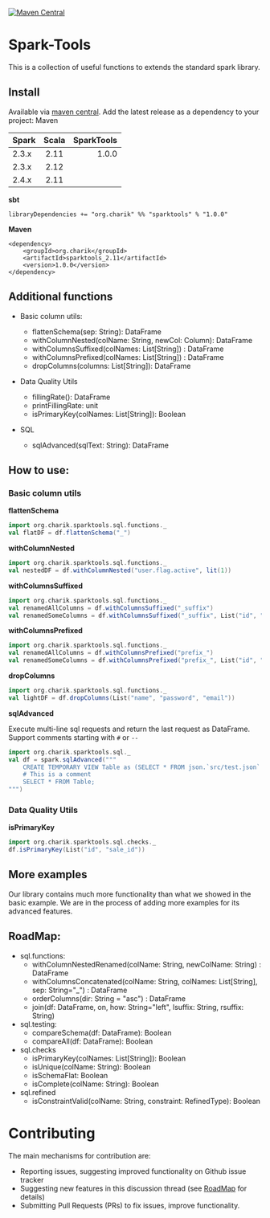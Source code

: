 [![Maven Central](https://maven-badges.herokuapp.com/maven-central/org.charik/sparktools_2.11/badge.svg)](https://maven-badges.herokuapp.com/maven-central/org.charik/sparktools_2.11)

# Spark-Tools
This is a collection of useful functions to extends the standard spark library.

## Install
Available via [maven central](https://mvnrepository.com/artifact/org.charik/sparktools). Add the latest release as a dependency to your project: Maven

| Spark   | Scala  | SparkTools |
| :------ |:------:| ----------:|
|   2.3.x |   2.11 |      1.0.0 |
|   2.3.x |   2.12 |            |
|   2.4.x |   2.11 |            |

**sbt**

```
libraryDependencies += "org.charik" %% "sparktools" % "1.0.0"
```

**Maven**
```
<dependency>
    <groupId>org.charik</groupId>
    <artifactId>sparktools_2.11</artifactId>
    <version>1.0.0</version>
</dependency>
```

## Additional functions

* Basic column utils: 
    + flattenSchema(sep: String): DataFrame
    + withColumnNested(colName: String, newCol: Column): DataFrame
    + withColumnsSuffixed(colNames: List[String]) : DataFrame
    + withColumnsPrefixed(colNames: List[String]) : DataFrame
    + dropColumns(columns: List[String]): DataFrame
    
* Data Quality Utils
    + fillingRate(): DataFrame
    + printFillingRate: unit
    + isPrimaryKey(colNames: List[String]): Boolean
    
* SQL 
    + sqlAdvanced(sqlText: String): DataFrame

## How to use:

### Basic column utils
**flattenSchema**
```scala
import org.charik.sparktools.sql.functions._
val flatDF = df.flattenSchema("_")
```

**withColumnNested**
```scala
import org.charik.sparktools.sql.functions._
val nestedDF = df.withColumnNested("user.flag.active", lit(1))
```

**withColumnsSuffixed**
```scala
import org.charik.sparktools.sql.functions._
val renamedAllColumns = df.withColumnsSuffixed("_suffix")
val renamedSomeColumns = df.withColumnsSuffixed("_suffix", List("id", "sale_id"))
```

**withColumnsPrefixed**
```scala
import org.charik.sparktools.sql.functions._
val renamedAllColumns = df.withColumnsPrefixed("prefix_")
val renamedSomeColumns = df.withColumnsPrefixed("prefix_", List("id", "sale_id"))
```

**dropColumns**
```scala
import org.charik.sparktools.sql.functions._
val lightDF = df.dropColumns(List("name", "password", "email"))
```

**sqlAdvanced**

Execute multi-line sql requests and return the last request as DataFrame.
Support comments starting with `#` or `--`
```scala
import org.charik.sparktools.sql._
val df = spark.sqlAdvanced("""  
    CREATE TEMPORARY VIEW Table as (SELECT * FROM json.`src/test.json` );
    # This is a comment
    SELECT * FROM Table;
""")
```
### Data Quality Utils
**isPrimaryKey**
```scala
import org.charik.sparktools.sql.checks._
df.isPrimaryKey(List("id", "sale_id"))
```

## More examples
Our library contains much more functionality than what we showed in the basic example. We are in the process of adding more examples for its advanced features. 


## RoadMap:
* sql.functions:
    + withColumnNestedRenamed(colName: String, newColName: String) : DataFrame
    + withColumnsConcatenated(colName: String, colNames: List[String], sep: String="_") : DataFrame
    + orderColumns(dir: String = "asc") : DataFrame
    + join(df: DataFrame, on, how: String="left", lsuffix: String, rsuffix: String)
* sql.testing:
    + compareSchema(df: DataFrame): Boolean
    + compareAll(df: DataFrame): Boolean
* sql.checks
    + isPrimaryKey(colNames: List[String]): Boolean
    + isUnique(colName: String): Boolean
    + isSchemaFlat: Boolean
    + isComplete(colName: String): Boolean
* sql.refined
    + isConstraintValid(colName: String, constraint: RefinedType): Boolean


# Contributing

The main mechanisms for contribution are:

* Reporting issues, suggesting improved functionality on Github issue tracker
* Suggesting new features in this discussion thread (see [RoadMap](https://github.com/helkaroui/spark-tools/issues/1) for details)
* Submitting Pull Requests (PRs) to fix issues, improve functionality.